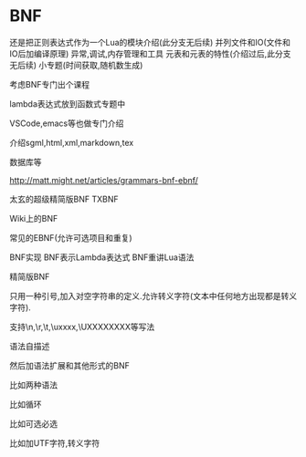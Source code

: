 # BNF

还是把正则表达式作为一个Lua的模块介绍(此分支无后续)
并列文件和IO(文件和IO后加编译原理)
异常,调试,内存管理和工具
元表和元表的特性(介绍过后,此分支无后续)
小专题(时间获取,随机数生成)

考虑BNF专门出个课程

lambda表达式放到函数式专题中

VSCode,emacs等也做专门介绍

介绍sgml,html,xml,markdown,tex

数据库等

<http://matt.might.net/articles/grammars-bnf-ebnf/>

太玄的超级精简版BNF TXBNF

Wiki上的BNF

常见的EBNF(允许可选项目和重复)

BNF实现
BNF表示Lambda表达式
BNF重讲Lua语法


精简版BNF

只用一种引号,加入对空字符串的定义.允许转义字符(文本中任何地方出现都是转义字符).

支持\n,\r,\t,\uxxxx,\UXXXXXXXX等写法

语法自描述

然后加语法扩展和其他形式的BNF

比如两种语法

比如循环

比如可选必选

比如加UTF字符,转义字符
